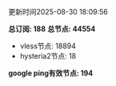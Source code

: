更新时间2025-08-30 18:09:56

**总订阅: 188**
**总节点: 44554**
- vless节点: 18894
- hysteria2节点: 18

**google ping有效节点: 194**
